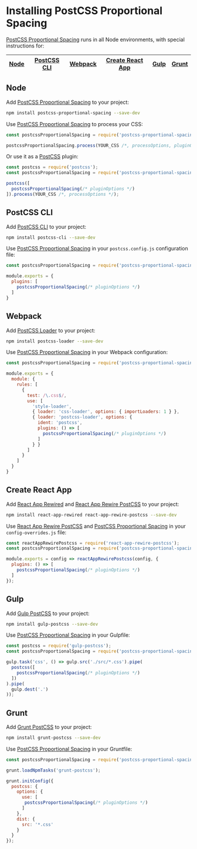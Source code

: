 # Installing PostCSS Proportional Spacing

[PostCSS Proportional Spacing] runs in all Node environments, with special instructions for:

| [Node](#node) | [PostCSS CLI](#postcss-cli) | [Webpack](#webpack) | [Create React App](#create-react-app) | [Gulp](#gulp) | [Grunt](#grunt) |
| --- | --- | --- | --- | --- | --- |

## Node

Add [PostCSS Proportional Spacing] to your project:

```bash
npm install postcss-proportional-spacing --save-dev
```

Use [PostCSS Proportional Spacing] to process your CSS:

```js
const postcssProportionalSpacing = require('postcss-proportional-spacing');

postcssProportionalSpacing.process(YOUR_CSS /*, processOptions, pluginOptions */);
```

Or use it as a [PostCSS] plugin:

```js
const postcss = require('postcss');
const postcssProportionalSpacing = require('postcss-proportional-spacing');

postcss([
  postcssProportionalSpacing(/* pluginOptions */)
]).process(YOUR_CSS /*, processOptions */);
```

## PostCSS CLI

Add [PostCSS CLI] to your project:

```bash
npm install postcss-cli --save-dev
```

Use [PostCSS Proportional Spacing] in your `postcss.config.js` configuration file:

```js
const postcssProportionalSpacing = require('postcss-proportional-spacing');

module.exports = {
  plugins: [
    postcssProportionalSpacing(/* pluginOptions */)
  ]
}
```

## Webpack

Add [PostCSS Loader] to your project:

```bash
npm install postcss-loader --save-dev
```

Use [PostCSS Proportional Spacing] in your Webpack configuration:

```js
const postcssProportionalSpacing = require('postcss-proportional-spacing');

module.exports = {
  module: {
    rules: [
      {
        test: /\.css$/,
        use: [
          'style-loader',
          { loader: 'css-loader', options: { importLoaders: 1 } },
          { loader: 'postcss-loader', options: {
            ident: 'postcss',
            plugins: () => [
              postcssProportionalSpacing(/* pluginOptions */)
            ]
          } }
        ]
      }
    ]
  }
}
```

## Create React App

Add [React App Rewired] and [React App Rewire PostCSS] to your project:

```bash
npm install react-app-rewired react-app-rewire-postcss --save-dev
```

Use [React App Rewire PostCSS] and [PostCSS Proportional Spacing] in your
`config-overrides.js` file:

```js
const reactAppRewirePostcss = require('react-app-rewire-postcss');
const postcssProportionalSpacing = require('postcss-proportional-spacing');

module.exports = config => reactAppRewirePostcss(config, {
  plugins: () => [
    postcssProportionalSpacing(/* pluginOptions */)
  ]
});
```

## Gulp

Add [Gulp PostCSS] to your project:

```bash
npm install gulp-postcss --save-dev
```

Use [PostCSS Proportional Spacing] in your Gulpfile:

```js
const postcss = require('gulp-postcss');
const postcssProportionalSpacing = require('postcss-proportional-spacing');

gulp.task('css', () => gulp.src('./src/*.css').pipe(
  postcss([
    postcssProportionalSpacing(/* pluginOptions */)
  ])
).pipe(
  gulp.dest('.')
));
```

## Grunt

Add [Grunt PostCSS] to your project:

```bash
npm install grunt-postcss --save-dev
```

Use [PostCSS Proportional Spacing] in your Gruntfile:

```js
const postcssProportionalSpacing = require('postcss-proportional-spacing');

grunt.loadNpmTasks('grunt-postcss');

grunt.initConfig({
  postcss: {
    options: {
      use: [
       postcssProportionalSpacing(/* pluginOptions */)
      ]
    },
    dist: {
      src: '*.css'
    }
  }
});
```

[Gulp PostCSS]: https://github.com/postcss/gulp-postcss
[Grunt PostCSS]: https://github.com/nDmitry/grunt-postcss
[PostCSS]: https://github.com/postcss/postcss
[PostCSS CLI]: https://github.com/postcss/postcss-cli
[PostCSS Loader]: https://github.com/postcss/postcss-loader
[PostCSS Proportional Spacing]: https://github.com/mindthetic/postcss-proportional-spacing
[React App Rewire PostCSS]: https://github.com/csstools/react-app-rewire-postcss
[React App Rewired]: https://github.com/timarney/react-app-rewired
